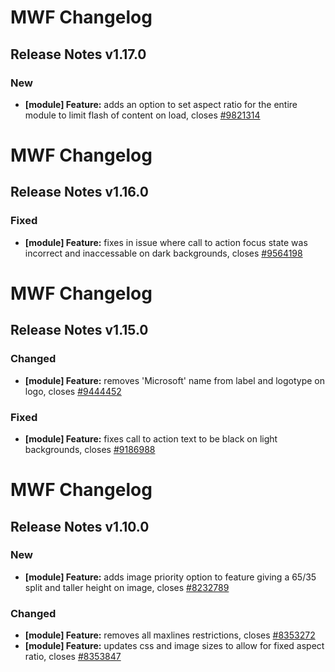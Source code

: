 # MWF Changelog
## Release Notes v1.17.0
### New
* **[module] Feature:** adds an option to set aspect ratio for the entire module to limit flash of content on load, closes [#9821314](https://microsoft.visualstudio.com/DefaultCollection/OSGS/_workitems?id=9821314)

# MWF Changelog
## Release Notes v1.16.0
### Fixed
* **[module] Feature:** fixes in issue where call to action focus state was incorrect and inaccessable on dark backgrounds, closes [#9564198](https://microsoft.visualstudio.com/DefaultCollection/OSGS/_workitems?id=9564198)

# MWF Changelog
## Release Notes v1.15.0
### Changed
* **[module] Feature:** removes 'Microsoft' name from label and logotype on logo, closes [#9444452](https://microsoft.visualstudio.com/DefaultCollection/OSGS/_workitems?id=9444452)

### Fixed
* **[module] Feature:** fixes call to action text to be black on light backgrounds, closes [#9186988](https://microsoft.visualstudio.com/DefaultCollection/OSGS/_workitems?id=9186988)

# MWF Changelog
## Release Notes v1.10.0
### New
* **[module] Feature:** adds image priority option to feature giving a 65/35 split and taller height on image, closes [#8232789](https://microsoft.visualstudio.com/DefaultCollection/OSGS/_workitems?id=8232789)

### Changed
* **[module] Feature:** removes all maxlines restrictions, closes [#8353272](https://microsoft.visualstudio.com/DefaultCollection/OSGS/_workitems?id=8353272)
* **[module] Feature:** updates css and image sizes to allow for fixed aspect ratio, closes [#8353847](https://microsoft.visualstudio.com/DefaultCollection/OSGS/_workitems?id=8353847)

